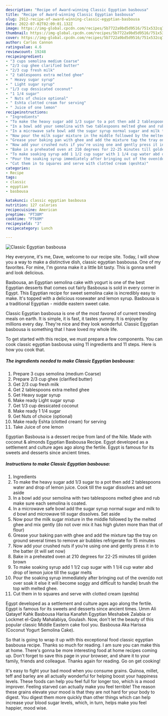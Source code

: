 ```yaml
---
description: "Recipe of Award-winning Classic Egyptian basbousa"
title: "Recipe of Award-winning Classic Egyptian basbousa"
slug: 2912-recipe-of-award-winning-classic-egyptian-basbousa
date: 2022-07-02T02:09:01.132Z
image: https://img-global.cpcdn.com/recipes/5b7722a9bd5d9516/751x532cq70/classic-egyptian-basbousa-recipe-main-photo.jpg
thumbnail: https://img-global.cpcdn.com/recipes/5b7722a9bd5d9516/751x532cq70/classic-egyptian-basbousa-recipe-main-photo.jpg
cover: https://img-global.cpcdn.com/recipes/5b7722a9bd5d9516/751x532cq70/classic-egyptian-basbousa-recipe-main-photo.jpg
author: Carlos Cannon
ratingvalue: 4.6
reviewcount: 19248
recipeingredient:
- "3 cups semolina medium Coarse"
- "2/3 cup ghee clarified butter"
- "2/3 cup fresh milk"
- "2 tablespoons extra melted ghee"
- " Heavy sugar syrup"
- " Light sugar syrup"
- "1/3 cup dessicated coconut"
- "1 1/4 sugar"
- " Nuts of choice optional"
- " Eshta clotted cream for serving"
- " Juice of one lemon"
recipeinstructions:
- "Ingredients"
- "To make the heavy sugar add 1/3 sugar to a pot then add 2 tablespoons water and drop of lemon juice. Cook till the sugar dissolves and set aside"
- "In a bowl add your semolina with two tablespoons melted ghee and rub make sure each semolina is coated."
- "In a microwave safe bowl add the sugar syrup normal sugar and milk to d bowl and microwave till sugar dissolves. Set aside"
- "Now pour the milk sugar mixture in the middle followed by the melted ghee and mix gently (do not over mix it has high gluten more than that of flour)"
- "Grease your baking pan with ghee and add the mixture tap the tray on ground several times to remove air bubbles refrigerate for 15 minutes"
- "Now add your crushed nuts if you’re using one and gently press it in to the batter (it will set now)"
- "Bake in a preheated oven at 210 degrees for 22-25 minutes till golden brown"
- "To make soaking syrup add 1 1/2 cup sugar with 1 1/4 cup water abd drop of lemon juice till the sugar melts"
- "Pour the soaking syrup immediately after bringing out of the oven(do not over soak it else it will become soggy and difficult to handle) brush the top with melted ghee."
- "Cut them in to squares and serve with clotted cream (qeshta)"
categories:
- Recipe
tags:
- classic
- egyptian
- basbousa

katakunci: classic egyptian basbousa 
nutrition: 127 calories
recipecuisine: American
preptime: "PT38M"
cooktime: "PT60M"
recipeyield: "3"
recipecategory: Lunch

---
```



![Classic Egyptian basbousa](https://img-global.cpcdn.com/recipes/5b7722a9bd5d9516/751x532cq70/classic-egyptian-basbousa-recipe-main-photo.jpg)

Hey everyone, it's me, Dave, welcome to our recipe site. Today, I will show you a way to make a distinctive dish, classic egyptian basbousa. One of my favorites. For mine, I'm gonna make it a little bit tasty. This is gonna smell and look delicious.

Basbousa, an Egyptian semolina cake with yogurt is one of the best Egyptian desserts that comes out fairly Basbousa is sold in every corner in Egypt. This Egyptian recipe for sweet semolina cake is incredibly easy to make. It&#39;s topped with a delicious rosewater and lemon syrup. Basbousa is a traditional Egyptian - middle eastern sweet cake.

Classic Egyptian basbousa is one of the most favored of current trending meals on earth. It is simple, it is fast, it tastes yummy. It is enjoyed by millions every day. They're nice and they look wonderful. Classic Egyptian basbousa is something that I have loved my whole life.


To get started with this recipe, we must prepare a few components. You can cook classic egyptian basbousa using 11 ingredients and 11 steps. Here is how you cook that.

<!--inarticleads1-->

##### The ingredients needed to make Classic Egyptian basbousa:

1. Prepare 3 cups semolina (medium Coarse)
1. Prepare 2/3 cup ghee (clarified butter)
1. Get 2/3 cup fresh milk
1. Get 2 tablespoons extra melted ghee
1. Get  Heavy sugar syrup
1. Make ready  Light sugar syrup
1. Get 1/3 cup dessicated coconut
1. Make ready 1 1/4 sugar
1. Get  Nuts of choice (optional)
1. Make ready  Eshta (clotted cream) for serving
1. Take  Juice of one lemon


Egyptian Basbousa is a dessert recipe from land of the Nile. Made with coconut &amp; almonds Egyptian Basbousa Recipe. Egypt developed as a settlement and culture ages ago along the fertile. Egypt is famous for its sweets and desserts since ancient times. 

<!--inarticleads2-->

##### Instructions to make Classic Egyptian basbousa:

1. Ingredients
1. To make the heavy sugar add 1/3 sugar to a pot then add 2 tablespoons water and drop of lemon juice. Cook till the sugar dissolves and set aside
1. In a bowl add your semolina with two tablespoons melted ghee and rub make sure each semolina is coated.
1. In a microwave safe bowl add the sugar syrup normal sugar and milk to d bowl and microwave till sugar dissolves. Set aside
1. Now pour the milk sugar mixture in the middle followed by the melted ghee and mix gently (do not over mix it has high gluten more than that of flour)
1. Grease your baking pan with ghee and add the mixture tap the tray on ground several times to remove air bubbles refrigerate for 15 minutes
1. Now add your crushed nuts if you’re using one and gently press it in to the batter (it will set now)
1. Bake in a preheated oven at 210 degrees for 22-25 minutes till golden brown
1. To make soaking syrup add 1 1/2 cup sugar with 1 1/4 cup water abd drop of lemon juice till the sugar melts
1. Pour the soaking syrup immediately after bringing out of the oven(do not over soak it else it will become soggy and difficult to handle) brush the top with melted ghee.
1. Cut them in to squares and serve with clotted cream (qeshta)


Egypt developed as a settlement and culture ages ago along the fertile. Egypt is famous for its sweets and desserts since ancient times. Umm Ali Qatayef Kahk Basbousa Harisa Kanafeh Egyptian Meshabek Zalabia or Lockmet el-Qady Mahalabiya, Goulash. Now, don&#39;t let the beauty of this popular classic Middle Eastern cake fool you. Basbousa Aka Harissa (Coconut Yogurt Semolina Cake). 

So that is going to wrap it up with this exceptional food classic egyptian basbousa recipe. Thanks so much for reading. I am sure you can make this at home. There's gonna be more interesting food at home recipes coming up. Don't forget to save this page in your browser, and share it to your family, friends and colleague. Thanks again for reading. Go on get cooking!

It's easy to fight your bad mood when you consume grains. Quinoa, millet, teff and barley are all actually wonderful for helping boost your happiness levels. These foods can help you feel full for longer too, which is a mood improver. Feeling starved can actually make you feel terrible! The reason these grains elevate your mood is that they are not hard for your body to digest. You digest them more quickly than other things which can help increase your blood sugar levels, which, in turn, helps make you feel happier, mood wise.
